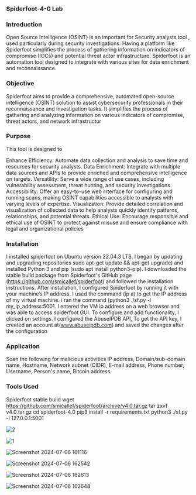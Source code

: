 ### Spiderfoot-4-0  Lab

### Introduction 
Open Source Intelligence (OSINT) is an important for Security analysts tool , used particularly during security investigations. Having a  platform like Spiderfoot simplifies the process of gathering information on indicators of compromise (IOCs) and potential threat actor infrastructure. Spiderfoot is an automation tool designed to integrate with various sites for data enrichment and reconnaissance.

### Objective
Spiderfoot aims to provide a comprehensive, automated open-source intelligence (OSINT) solution to assist cybersecurity professionals in their reconnaissance and investigation tasks. It simplifies the process of gathering and analyzing information on various indicators of compromise, threat actors, and network infrastructur

### Purpose
This tool is designed to

 Enhance Efficiency: Automate data collection and analysis to save time and resources for security analysts.
Data Enrichment: Integrate with multiple data sources and APIs to provide enriched and comprehensive intelligence on targets.
Versatility: Serve a wide range of use cases, including vulnerability assessment, threat hunting, and security investigations.
Accessibility: Offer an easy-to-use web interface for configuring and running scans, making OSINT capabilities accessible to analysts with varying levels of expertise.
Visualization: Provide detailed correlation and visualization of collected data to help analysts quickly identify patterns, relationships, and potential threats.
Ethical Use: Encourage responsible and ethical use of OSINT to protect against misuse and ensure compliance with legal and organizational policies


### Installation
I installed spiderfoot on Ubuntu version 22.04.3 LTS. I began by updating and upgrading repositories sudo apt-get update && apt-get upgrade) and installed Python 3 and pip (sudo apt install python3-pip). I downloaded the stable build package from Spiderfoot's GitHub page (https://github.com/smicallef/spiderfoot) and followed the installation instructions. After installation,  I configured Spiderfoot by running it with your machine’s IP address. I used the command (ip a) to get the IP address of my virtual machine. i ran the command (python3 ./sf.py -l my_ip_address:5001. I entered the VM ip address on a web browser and was able to access spiderfoot GUI. To configure and add functionality, I clicked on settings. I configured the AbuseIPDB API, To get the API key, I created an account at(www.abuseipdb.com) and saved the changes after the configuration

### Application
Scan the following for malicious activities
IP address,
Domain/sub-domain name,
Hostname,
Network subnet (CIDR),
E-mail address,
Phone number,
Username,
Person's name,
Bitcoin address.

### Tools Used
Spiderfoot stable build
 wget https://github.com/smicallef/spiderfoot/archive/v4.0.tar.gz
 tar zxvf v4.0.tar.gz
 cd spiderfoot-4.0
 pip3 install -r requirements.txt
 python3 ./sf.py -l 127.0.0.1:5001


 
![2](https://github.com/albertakhim/Spiderfoot-Lab/assets/174826500/759fae05-f2af-4a91-b254-7a051826f3a2)

![1](https://github.com/albertakhim/Spiderfoot-Lab/assets/174826500/a0d5c532-9a1a-4079-b9b5-1464f2441d8b)

 ![Screenshot 2024-07-06 161116](https://github.com/albertakhim/Spiderfoot-Lab/assets/174826500/4b67bf45-c944-49e2-a878-c8a2fa0eca30)

 ![Screenshot 2024-07-06 162542](https://github.com/albertakhim/Spiderfoot-Lab/assets/174826500/5c3b8748-baa4-41de-9719-0bf39cfa8228)
 
![Screenshot 2024-07-06 162613](https://github.com/albertakhim/Spiderfoot-Lab/assets/174826500/f1a38912-b32f-46cb-af47-a5cbc216febd)

![Screenshot 2024-07-06 162648](https://github.com/albertakhim/Spiderfoot-Lab/assets/174826500/6c75c5e3-c5a8-4674-89fc-7a9a7e3bb565)
